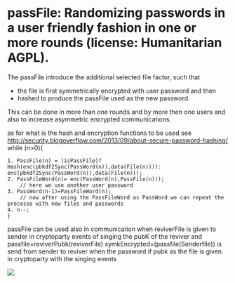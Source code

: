# passFile: Randomizing passwords in a user friendly fashion  in one or more rounds (license: Humanitarian AGPL).
The passFile introduce the additional selected file factor,  such that
* the file is first symmetrically encrypted with user password and then
*  hashed to produce the passFile used as the new password. 

This can be done in more than one rounds and by more then one users and also to increase 
asymmetric encrypted communications.

as for what is the hash and encryption functions to be used see http://security.blogoverflow.com/2013/09/about-secure-password-hashing/
while (n>0){ 

    1. PassFile(n) = (isPassFile)?Hash(enc(pbkdf2Sync(PassWord(n)),data(File(n)))): enc(pbkdf2Sync(PassWord(n)),data(File(n))); 
    2. PassFileWord(n)= enc(PassWord(n),PassFile(n)));
        // here we use another user password
    3. PassWord(n-1)=PassFileWord(n);
        // now after using the PassFileWord as PassWord we can repeat the processe with new files and passwords 
    4. n--;
    }
    
  passFile can be used also in communication
	when reviverFile is given to sender in cryptoparty events of singing the pubK of the reviver 
	and passfile=reviverPubk(reviverFile) symkEncrypted=(passfile(Senderfile)) is send from sender  to reviver
	when the password if  pubk as the file is given in cryptoparty with the singing events 

![](http://comcomist.wdfiles.com/local--files/4-new-mediums-in-our-living-the-iiaom-rcoin-comcom-liquid-un/FileWord.png)
